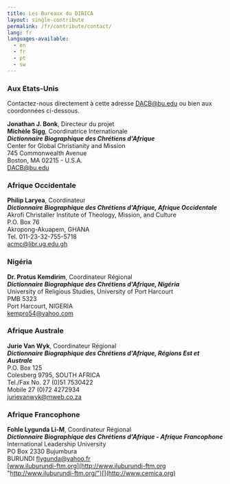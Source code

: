 ```yaml
---
title: Les Bureaux du DIBICA
layout: single-contribute
permalink: /fr/contribute/contact/
lang: fr
languages-available:                         
  - en
  - fr
  - pt
  - sw
---
```

### Aux Etats-Unis

Contactez-nous directement à cette adresse [DACB@bu.edu](mailto:dacb@omsc.org) ou bien aux coordonnées ci-dessous.

**Jonathan J. Bonk**, Directeur du projet  
**Michèle Sigg**, Coordinatrice Internationale  
**_Dictionnaire Biographique des Chrétiens d'Afrique_**  
Center for Global Christianity and Mission  
745 Commonwealth Avenue  
Boston, MA 02215 - U.S.A.  
[DACB@bu.edu](mailto:dacb@omsc.org)

### Afrique Occidentale

**Philip Laryea**, Coordinateur  
**_Dictionnaire Biographique des Chrétiens d'Afrique, Afrique Occidentale_**  
Akrofi Christaller Institute of Theology, Mission, and Culture  
P.O. Box 76  
Akropong-Akuapem, GHANA  
Tel. 011-23-32-755-5718  
[acmc@libr.ug.edu.gh](mailto:akrofi@africaonline.com.gh)

### Nigéria

**Dr. Protus Kemdirim**, Coordinateur Régional  
**_Dictionnaire Biographique des Chrétiens d'Afrique, Nigéria_**  
University of Religious Studies, University of Port Harcourt  
PMB 5323  
Port Harcourt, NIGERIA  
[kempro54@yahoo.com](mailto:kempro54@yahoo.com)

### Afrique Australe

**Jurie Van Wyk**, Coordinateur Régional  
**_Dictionnaire Biographique des Chrétiens d'Afrique, Régions Est et Australe_**  
P.O. Box 125  
Colesberg 9795, SOUTH AFRICA  
Tel./Fax No. 27 (0)51 7530422  
Mobile 27 (0)72 4272934  
[jurievanwyk@mweb.co.za](mailto:jurievanwyk@mweb.co.za)  

### Afrique Francophone

**Fohle Lygunda Li-M**, Coordinateur Régional  
**_Dictionnaire Biographique des Chrétiens d'Afrique - Afrique Francophone_**  
International Leadership University  
PO Box 2330 Bujumbura  
BURUNDI [flygunda@yahoo.fr](mailto:flygunda@yahoo.fr "mailto:flygunda@yahoo.fr")  
[www.iluburundi-ftm.org](http://www.iluburundi-ftm.org "http://www.iluburundi-ftm.org/")[](http://www.cemica.org)
